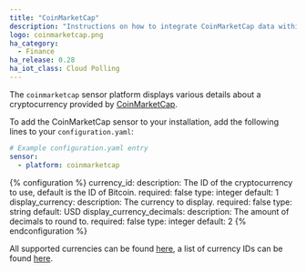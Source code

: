 ```yaml
---
title: "CoinMarketCap"
description: "Instructions on how to integrate CoinMarketCap data within Home Assistant."
logo: coinmarketcap.png
ha_category:
  - Finance
ha_release: 0.28
ha_iot_class: Cloud Polling
---
```



The `coinmarketcap` sensor platform displays various details about a cryptocurrency provided by [CoinMarketCap](http://coinmarketcap.com/).

To add the CoinMarketCap sensor to your installation, add the following lines to your `configuration.yaml`:

```yaml
# Example configuration.yaml entry
sensor:
  - platform: coinmarketcap
```

{% configuration %}
currency_id:
  description: The ID of the cryptocurrency to use, default is the ID of Bitcoin.
  required: false
  type: integer
  default: 1
display_currency:
  description: The currency to display.
  required: false
  type: string
  default: USD
display_currency_decimals:
  description: The amount of decimals to round to.
  required: false
  type: integer
  default: 2
{% endconfiguration %}

All supported currencies can be found [here](https://coinmarketcap.com/api/), a list of currency IDs can be found [here](https://api.coinmarketcap.com/v2/ticker/).

